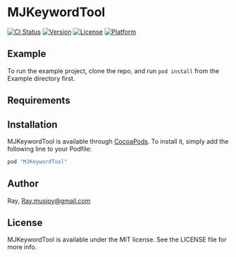 # MJKeywordTool

[![CI Status](http://img.shields.io/travis/Ray/MJKeywordTool.svg?style=flat)](https://travis-ci.org/Ray/MJKeywordTool)
[![Version](https://img.shields.io/cocoapods/v/MJKeywordTool.svg?style=flat)](http://cocoapods.org/pods/MJKeywordTool)
[![License](https://img.shields.io/cocoapods/l/MJKeywordTool.svg?style=flat)](http://cocoapods.org/pods/MJKeywordTool)
[![Platform](https://img.shields.io/cocoapods/p/MJKeywordTool.svg?style=flat)](http://cocoapods.org/pods/MJKeywordTool)

## Example

To run the example project, clone the repo, and run `pod install` from the Example directory first.

## Requirements

## Installation

MJKeywordTool is available through [CocoaPods](http://cocoapods.org). To install
it, simply add the following line to your Podfile:

```ruby
pod "MJKeywordTool"
```

## Author

Ray, Ray.musjoy@gmail.com

## License

MJKeywordTool is available under the MIT license. See the LICENSE file for more info.
